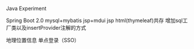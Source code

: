 Java Experiment

Spring Boot 2.0
mysql+mybatis
jsp+mdui
jsp html(thymeleaf)共存
增加sql工厂类以及insertProvider注解的方式

地理位置信息 单点登录（SSO）
